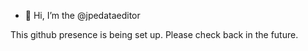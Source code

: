 - 👋 Hi, I’m the @jpedataeditor

This github presence is being set up. Please check back in the future.

<!---
jpedataeditor/jpedataeditor is a ✨ special ✨ repository because its `README.md` (this file) appears on your GitHub profile.
You can click the Preview link to take a look at your changes.
--->
